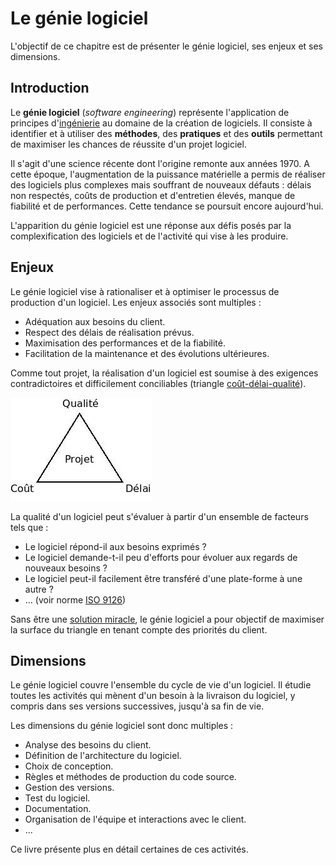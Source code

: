 # Le génie logiciel

L'objectif de ce chapitre est de présenter le génie logiciel, ses enjeux et ses dimensions.

## Introduction

Le **génie logiciel** (*software engineering*) représente l'application de principes d'[ingénierie](https://fr.wikipedia.org/wiki/Ing%C3%A9nierie) au domaine de la création de logiciels. Il consiste à identifier et à utiliser des **méthodes**, des **pratiques** et des **outils** permettant de maximiser les chances de réussite d'un projet logiciel.

Il s'agit d'une science récente dont l'origine remonte aux années 1970. A cette époque, l'augmentation de la puissance matérielle a permis de réaliser des logiciels plus complexes mais souffrant de nouveaux défauts : délais non respectés, coûts de production et d'entretien élevés, manque de fiabilité et de performances. Cette tendance se poursuit encore aujourd'hui.

L'apparition du génie logiciel est une réponse aux défis posés par la complexification des logiciels et de l'activité qui vise à les produire.

## Enjeux

Le génie logiciel vise à rationaliser et à optimiser le processus de production d'un logiciel. Les enjeux associés sont multiples :

* Adéquation aux besoins du client.
* Respect des délais de réalisation prévus.
* Maximisation des performances et de la fiabilité.
* Facilitation de la maintenance et des évolutions ultérieures.

Comme tout projet, la réalisation d'un logiciel est soumise à des exigences contradictoires et difficilement conciliables (triangle [coût-délai-qualité](http://www.geek-directeur-technique.com/2009/07/10/le-triangle-qualite-cout-delai)).

![](../images/triangle-qualite-cout-delai.jpg)

La qualité d'un logiciel peut s'évaluer à partir d'un ensemble de facteurs tels que :

* Le logiciel répond-il aux besoins exprimés ?
* Le logiciel demande-t-il peu d'efforts pour évoluer aux regards de nouveaux besoins ?
* Le logiciel peut-il facilement être transféré d'une plate-forme à une autre ?
* ... (voir norme [ISO 9126](http://fr.wikipedia.org/wiki/ISO_9126))

Sans être une [solution miracle](https://fr.wikipedia.org/wiki/Pas_de_balle_en_argent), le génie logiciel a pour objectif de maximiser la surface du triangle en tenant compte des priorités du client.

## Dimensions

Le génie logiciel couvre l'ensemble du cycle de vie d'un logiciel. Il étudie toutes les activités qui mènent d'un besoin à la livraison du logiciel, y compris dans ses versions successives, jusqu'à sa fin de vie.

Les dimensions du génie logiciel sont donc multiples :

* Analyse des besoins du client.
* Définition de l'architecture du logiciel.
* Choix de conception.
* Règles et méthodes de production du code source.
* Gestion des versions.
* Test du logiciel.
* Documentation.
* Organisation de l'équipe et interactions avec le client.
* ...

Ce livre présente plus en détail certaines de ces activités.
